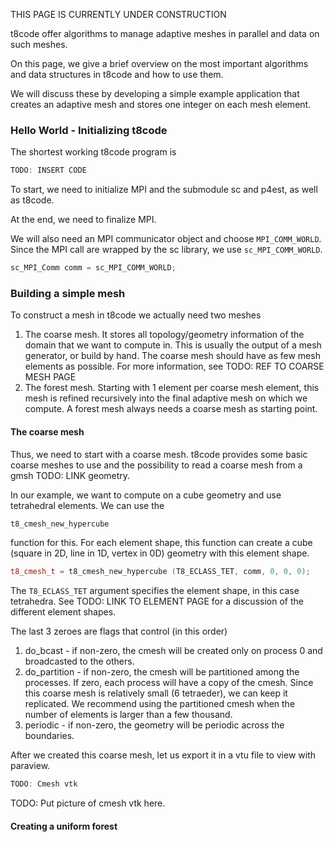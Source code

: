 THIS PAGE IS CURRENTLY UNDER CONSTRUCTION


t8code offer algorithms to manage adaptive meshes in parallel and data on such meshes.

On this page, we give a brief overview on the most important algorithms and data structures in t8code and how to use them.

We will discuss these by developing a simple example application that creates an adaptive mesh and stores one integer on each mesh element.

### Hello World - Initializing t8code

The shortest working t8code program is

```C++
TODO: INSERT CODE
```

To start, we need to initialize MPI and the submodule sc and p4est, as well as t8code.

At the end, we need to finalize MPI.

We will also need an MPI communicator object and choose `MPI_COMM_WORLD`.
Since the MPI call are wrapped by the sc library, we use `sc_MPI_COMM_WORLD`.

```C++
sc_MPI_Comm comm = sc_MPI_COMM_WORLD;
```

### Building a simple mesh

To construct a mesh in t8code we actually need two meshes

1. The coarse mesh. It stores all topology/geometry information of the domain that we want to compute in.
   This is usually the output of a mesh generator, or build by hand.
   The coarse mesh should have as few mesh elements as possible.
   For more information, see TODO: REF TO COARSE MESH PAGE
2. The forest mesh. Starting with 1 element per coarse mesh element, this mesh
   is refined recursively into the final adaptive mesh on which we compute.
   A forest mesh always needs a coarse mesh as starting point.

#### The coarse mesh

Thus, we need to start with a coarse mesh.
t8code provides some basic coarse meshes to use and the possibility to read
a coarse mesh from a gmsh TODO: LINK geometry.

In our example, we want to compute on a cube geometry and use tetrahedral elements. We can use the

```C++
t8_cmesh_new_hypercube
```

function for this. For each element shape, this function can create a cube
(square in 2D, line in 1D, vertex in 0D) geometry with this element shape.

```C++
t8_cmesh_t = t8_cmesh_new_hypercube (T8_ECLASS_TET, comm, 0, 0, 0);
```

The `T8_ECLASS_TET` argument specifies the element shape, in this case tetrahedra.
See TODO: LINK TO ELEMENT PAGE for a discussion of the different element shapes.

The last 3 zeroes are flags that control (in this order)

1. do_bcast  -  if non-zero, the cmesh will be created only on process 0 and broadcasted to the others.
2. do_partition - if non-zero, the cmesh will be partitioned among the processes. If zero, each process will have a copy of the cmesh. Since this coarse mesh is
relatively small (6 tetraeder), we can keep it replicated.
We recommend using the partitioned cmesh when the number of elements is larger than a few thousand.
3. periodic - if non-zero, the geometry will be periodic across the boundaries.


After we created this coarse mesh, let us export it in a vtu file to view with paraview.

```C++
TODO: Cmesh vtk
```

TODO: Put picture of cmesh vtk here.

#### Creating a uniform forest

